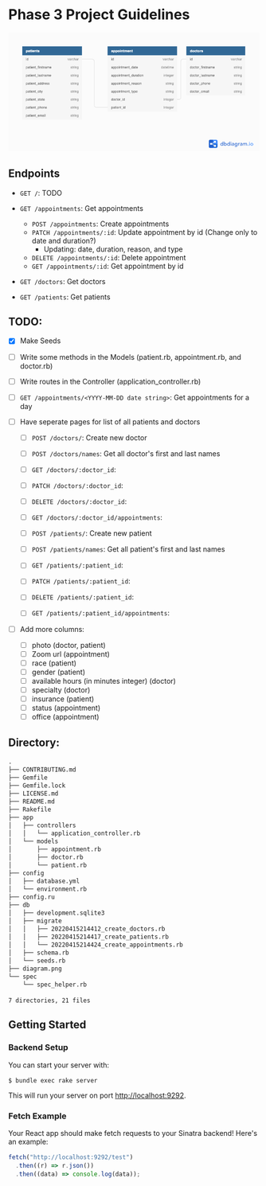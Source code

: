 # Phase 3 Project Guidelines

![entity relationship diagram](./diagram.png)

## Endpoints

- `GET /`: TODO

- `GET /appointments`: Get appointments

  - `POST /appointments`: Create appointments
  - `PATCH /appointments/:id`: Update appointment by id (Change only to date and duration?)
    - Updating: date, duration, reason, and type
  - `DELETE /appointments/:id`: Delete appointment
  - `GET /appointments/:id`: Get appointment by id

- `GET /doctors`: Get doctors
- `GET /patients`: Get patients

## TODO:

- [x] Make Seeds
- [ ] Write some methods in the Models (patient.rb, appointment.rb, and doctor.rb)
- [ ] Write routes in the Controller (application_controller.rb)

- [ ] `GET /appointments/<YYYY-MM-DD date string>`: Get appointments for a day

- [ ] Have seperate pages for list of all patients and doctors

  - [ ] `POST /doctors/`: Create new doctor
  - [ ] `POST /doctors/names`: Get all doctor's first and last names
  - [ ] `GET /doctors/:doctor_id`:
  - [ ] `PATCH /doctors/:doctor_id`:
  - [ ] `DELETE /doctors/:doctor_id`:
  - [ ] `GET /doctors/:doctor_id/appointments`:

  - [ ] `POST /patients/`: Create new patient
  - [ ] `POST /patients/names`: Get all patient's first and last names
  - [ ] `GET /patients/:patient_id`:
  - [ ] `PATCH /patients/:patient_id`:
  - [ ] `DELETE /patients/:patient_id`:
  - [ ] `GET /patients/:patient_id/appointments`:

- [ ] Add more columns:
  - [ ] photo (doctor, patient)
  - [ ] Zoom url (appointment)
  - [ ] race (patient)
  - [ ] gender (patient)
  - [ ] available hours (in minutes integer) (doctor)
  - [ ] specialty (doctor)
  - [ ] insurance (patient)
  - [ ] status (appointment)
  - [ ] office (appointment)

## Directory:

```
.
├── CONTRIBUTING.md
├── Gemfile
├── Gemfile.lock
├── LICENSE.md
├── README.md
├── Rakefile
├── app
│   ├── controllers
│   │   └── application_controller.rb
│   └── models
│       ├── appointment.rb
│       ├── doctor.rb
│       └── patient.rb
├── config
│   ├── database.yml
│   └── environment.rb
├── config.ru
├── db
│   ├── development.sqlite3
│   ├── migrate
│   │   ├── 20220415214412_create_doctors.rb
│   │   ├── 20220415214417_create_patients.rb
│   │   └── 20220415214424_create_appointments.rb
│   ├── schema.rb
│   └── seeds.rb
├── diagram.png
└── spec
    └── spec_helper.rb

7 directories, 21 files
```

## Getting Started

### Backend Setup

You can start your server with:

```console
$ bundle exec rake server
```

This will run your server on port
[http://localhost:9292](http://localhost:9292).

### Fetch Example

Your React app should make fetch requests to your Sinatra backend! Here's an
example:

```js
fetch("http://localhost:9292/test")
  .then((r) => r.json())
  .then((data) => console.log(data));
```
